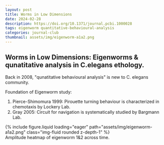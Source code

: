 ```yaml
---
layout: post
title: Worms in Low Dimensions
date: 2024-02-28
description: https://doi.org/10.1371/journal.pcbi.1000028
tags: eigenworm quantitative-behavioural-analysis
categories: journal-club
thumbnail: assets/img/eigenworm-a1a2.png
---
```

## Worms in Low Dimensions: Eigenworms & qunatitative analysis in C.elegans ethology.

Back in 2008, "qunatitative behavioural analysis" is new to C. elegans community.

Foundation of Eigenworm study: 
1. Pierce-Shimomura 1999: Pirouette turning behaviour is characterized in chemotaxis by Lockery Lab.
2. Gray 2005: Circuit for navigation is systematically studied by Bargmann Lab.

<div class="row mt-3">
    <div class="col-sm mt-3 mt-md-0">
        {% include figure.liquid loading="eager" path="assets/img/eigenworm-a1a2.png" class="img-fluid rounded z-depth-1" %}
    </div>
</div>
<div class="caption">
    Amplitude heatmap of eigenworm 1&2 across time.
</div>
